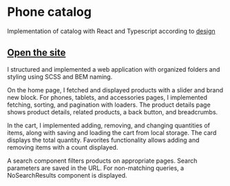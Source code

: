 # Phone catalog

Implementation of catalog with React and Typescript according to [design](https://www.figma.com/file/uEetgWenSRxk9jgiym6Yzp/Phone-catalog-redesign?node-id=1%3A2)
## [Open the site](https://MishaLehotskyi.github.io/Phone-Catalog/)


I structured and implemented a web application with organized folders and styling using SCSS and BEM naming.

On the home page, I fetched and displayed products with a slider and brand new block. For phones, tablets, and accessories pages, I implemented fetching, sorting, and pagination with loaders. The product details page shows product details, related products, a back button, and breadcrumbs.

In the cart, I implemented adding, removing, and changing quantities of items, along with saving and loading the cart from local storage. The card displays the total quantity. Favorites functionality allows adding and removing items with a count displayed.

A search component filters products on appropriate pages. Search parameters are saved in the URL. For non-matching queries, a NoSearchResults component is displayed.
